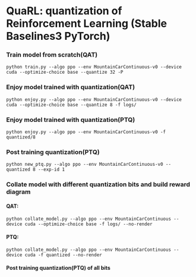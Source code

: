 # QuaRL: quantization of Reinforcement Learning (Stable Baselines3 PyTorch)


### Train model from scratch(QAT)
``
python train.py --algo ppo --env MountainCarContinuous-v0 --device cuda --optimize-choice base --quantize 32 -P
``

### Enjoy model trained with quantization(QAT)

``
python enjoy.py --algo ppo --env MountainCarContinuous-v0 --device cuda --optimize-choice base --quantize 8 -f logs/
``
### Enjoy model trained with quantization(PTQ)

``
python enjoy.py --algo ppo --env MountainCarContinuous-v0 -f quantized/8 
``
### Post training quantization(PTQ) 
``
python new_ptq.py --algo ppo --env MountainCarContinuous-v0 --quantized 8 --exp-id 1
``

### Collate model with different quantization bits and build reward diagram

#### QAT:
``
python collate_model.py --algo ppo --env MountainCarContinuous --device cuda --optimize-choice base -f logs/ --no-render
``
#### PTQ:
``
python collate_model.py --algo ppo --env MountainCarContinuous --device cuda -f quantized --no-render
``

#### Post training quantization(PTQ) of all bits
